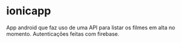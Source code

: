 # ionicapp
App android que faz uso de uma API para listar os filmes em alta no momento.
Autenticações feitas com firebase.
